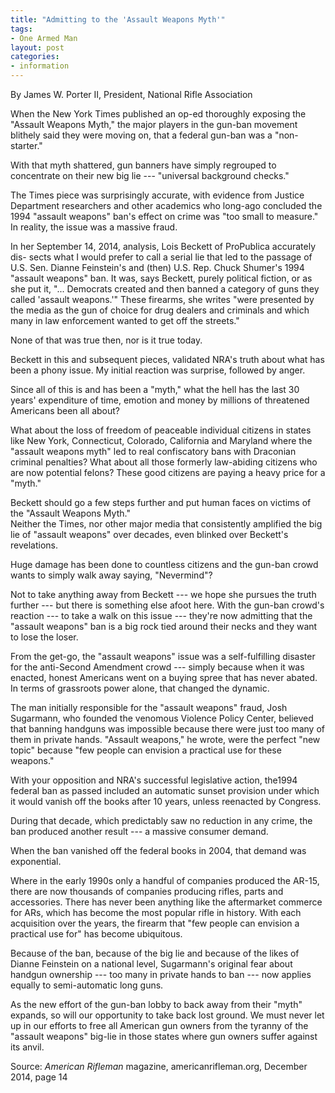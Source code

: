 ```yaml
---
title: "Admitting to the 'Assault Weapons Myth'"
tags:
- One Armed Man
layout: post
categories:
- information
---
```


By James W. Porter II, President, National Rifle Association

When the New York Times published an op-ed thoroughly exposing the "Assault Weapons Myth," the major players in the gun-ban movement blithely said they were moving on, that a federal gun-ban was a "non-starter."

With that myth shattered, gun banners have simply regrouped to concentrate on their new big lie --- "universal background checks."

The Times piece was surprisingly accurate, with evidence from Justice Department researchers and other academics who long-ago concluded the 1994 "assault weapons" ban's effect on crime was "too small to measure." In reality, the issue was a massive fraud.

In her September 14, 2014, analysis, Lois Beckett of ProPublica accurately dis- sects what I would prefer to call a serial lie that led to the passage of U.S. Sen. Dianne Feinstein's and (then) U.S. Rep. Chuck Shumer's 1994 "assault weapons" ban. It was, says Beckett, purely political fiction, or as she put it, "... Democrats created and then banned a category of guns they called 'assault weapons.'" These firearms, she writes "were presented by the media as the gun of choice for drug dealers and criminals and which many in law enforcement wanted to get off the streets."

None of that was true then, nor is it true today.

Beckett in this and subsequent pieces, validated NRA's truth about what has been a phony issue. My initial reaction was surprise, followed by anger.

Since all of this is and has been a "myth," what the hell has the last 30 years' expenditure of time, emotion and money by millions of threatened Americans been all about?

What about the loss of freedom of peaceable individual citizens in states like New York, Connecticut, Colorado, California and Maryland where the "assault weapons myth" led to real confiscatory bans with Draconian criminal penalties? What about all those formerly law-abiding citizens who are now potential felons? These good citizens are paying a heavy price for a "myth."

Beckett should go a few steps further and put human faces on victims of the "Assault Weapons Myth."  
Neither the Times, nor other major media that consistently amplified the big lie of "assault weapons" over decades, even blinked over Beckett's revelations.

Huge damage has been done to countless citizens and the gun-ban crowd wants to simply walk away saying, "Nevermind"?

Not to take anything away from Beckett --- we hope she pursues the truth further --- but there is something else afoot here. With the gun-ban crowd's reaction --- to take a walk on this issue --- they're now admitting that the "assault weapons" ban is a big rock tied around their necks and they want to lose the loser.

From the get-go, the "assault weapons" issue was a self-fulfilling disaster for the anti-Second Amendment crowd --- simply because when it was enacted, honest Americans went on a buying spree that has never abated. In terms of grassroots power alone, that changed the dynamic.

The man initially responsible for the "assault weapons" fraud, Josh Sugarmann, who founded the venomous Violence Policy Center, believed that banning handguns was impossible because there were just too many of them in private hands. "Assault weapons," he wrote, were the perfect "new topic" because "few people can envision a practical use for these weapons."

With your opposition and NRA's successful legislative action, the1994 federal ban as passed included an automatic sunset provision under which it would vanish off the books after 10 years, unless reenacted by Congress.

During that decade, which predictably saw no reduction in any crime, the ban produced another result --- a massive consumer demand.

When the ban vanished off the federal books in 2004, that demand was exponential.

Where in the early 1990s only a handful of companies produced the AR-15, there are now thousands of companies producing rifles, parts and accessories. There has never been anything like the aftermarket commerce for ARs, which has become the most popular rifle in history. With each acquisition over the years, the firearm that "few people can envision a practical use for" has become ubiquitous.

Because of the ban, because of the big lie and because of the likes of Dianne Feinstein on a national level, Sugarmann's original fear about handgun ownership --- too many in private hands to ban --- now applies equally to semi-automatic long guns.

As the new effort of the gun-ban lobby to back away from their "myth" expands, so will our opportunity to take back lost ground. We must never let up in our efforts to free all American gun owners from the tyranny of the "assault weapons" big-lie in those states where gun owners suffer against its anvil.

Source: *American Rifleman* magazine, americanrifleman.org, December 2014, page 14